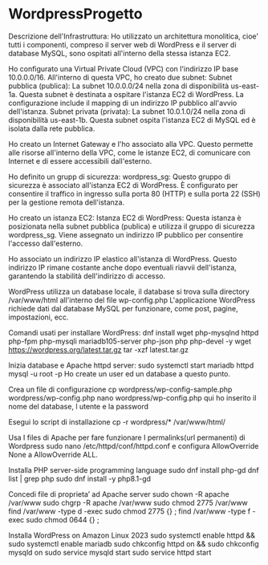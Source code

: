 # WordpressProgetto
Descrizione dell'Infrastruttura:
Ho utilizzato un architettura monolitica, cioe' tutti i componenti, compreso il server web di WordPress e il server di database MySQL, sono ospitati all'interno della stessa istanza EC2.

Ho configurato una Virtual Private Cloud (VPC) con l'indirizzo IP base 10.0.0.0/16. All'interno di questa VPC, ho creato due subnet:
Subnet pubblica (publica): La subnet 10.0.0.0/24 nella zona di disponibilità us-east-1a. Questa subnet è destinata a ospitare l'istanza EC2 di WordPress. La configurazione include il mapping di un indirizzo IP pubblico all'avvio dell'istanza.
Subnet privata (privata): La subnet 10.0.1.0/24 nella zona di disponibilità us-east-1b. Questa subnet ospita l'istanza EC2 di MySQL ed è isolata dalla rete pubblica.

Ho creato un Internet Gateway e l'ho associato alla VPC. Questo permette alle risorse all'interno della VPC, come le istanze EC2, di comunicare con Internet e di essere accessibili dall'esterno.

Ho definito un grupp di sicurezza:
wordpress_sg: Questo gruppo di sicurezza è associato all'istanza EC2 di WordPress. È configurato per consentire il traffico in ingresso sulla porta 80 (HTTP) e sulla porta 22 (SSH) per la gestione remota dell'istanza. 

Ho creato un istanza EC2:
Istanza EC2 di WordPress: Questa istanza è posizionata nella subnet pubblica (publica) e utilizza il gruppo di sicurezza wordpress_sg. Viene assegnato un indirizzo IP pubblico per consentire l'accesso dall'esterno.

Ho associato un indirizzo IP elastico all'istanza di WordPress. Questo indirizzo IP rimane costante anche dopo eventuali riavvii dell'istanza, garantendo la stabilità dell'indirizzo di accesso.


WordPress utilizza un database locale, il database si trova sulla directory /var/www/html all'interno del file wp-config.php
L'applicazione WordPress richiede dati dal database MySQL per funzionare, come post, pagine, impostazioni, ecc.

Comandi usati per installare WordPress:
dnf install wget php-mysqlnd httpd php-fpm php-mysqli mariadb105-server php-json php php-devel -y
wget https://wordpress.org/latest.tar.gz
tar -xzf latest.tar.gz

Inizia database e Apache httpd server:
sudo systemctl start mariadb httpd
mysql -u root -p
Ho create un user ed un database a questo punto.

Crea un file di configurazione 
cp wordpress/wp-config-sample.php wordpress/wp-config.php
nano wordpress/wp-config.php  qui ho inserito il nome del database, l utente e la password

Esegui lo script di installazione
cp -r wordpress/* /var/www/html/

Usa I files di Apache per fare funzionare I permalinks(url permanenti) di Wordpress
sudo nano /etc/httpd/conf/httpd.conf   e configura   AllowOverride None a  AllowOverride ALL.

Installa PHP server-side programming language
sudo dnf install php-gd
dnf list | grep php
sudo dnf install -y php8.1-gd

Concedi file di proprieta’ ad Apache server
sudo chown -R apache /var/www
sudo chgrp -R apache /var/www
sudo chmod 2775 /var/www
find /var/www -type d -exec sudo chmod 2775 {} \;
find /var/www -type f -exec sudo chmod 0644 {} \;

Installa WordPress on Amazon Linux 2023
sudo systemctl enable httpd && sudo systemctl enable mariadb
sudo chkconfig httpd on && sudo chkconfig mysqld on
sudo service mysqld start
sudo service httpd start







